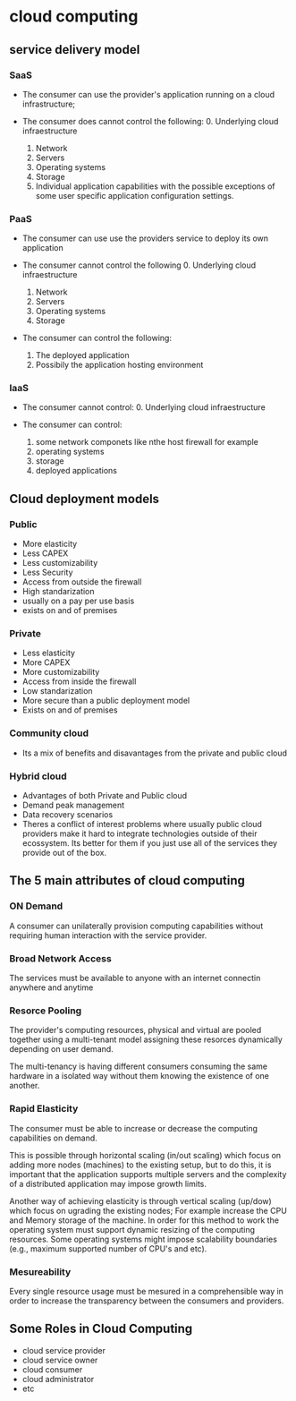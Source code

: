 #  
# cloud computing

## service delivery model

### SaaS

- The consumer can use the provider's application running on a cloud infrastructure;

- The consumer does cannot control the following:
    0. Underlying cloud infraestructure
    1. Network
    2. Servers
    3. Operating systems
    4. Storage
    5. Individual application capabilities with the possible exceptions of some user specific application configuration settings.

### PaaS

- The consumer can use use the providers service to deploy its own application

- The consumer cannot control the following
    0. Underlying cloud infraestructure
    1. Network
    2. Servers
    3. Operating systems
    4. Storage

- The consumer can control the following:
   1. The deployed application
   2. Possibily the application hosting environment

### IaaS     

- The consumer cannot control:
    0. Underlying cloud infraestructure

- The consumer can control:
    1. some network componets like nthe host firewall for example
    2. operating systems
    3. storage
    4. deployed applications


## Cloud deployment models

### Public

- More elasticity
- Less CAPEX
- Less customizability
- Less Security
- Access from outside the firewall
- High standarization
- usually on a pay per use basis
- exists on and of premises

### Private

- Less elasticity
- More CAPEX
- More customizability
- Access from inside the firewall
- Low standarization
- More secure than a public deployment model
- Exists on and of premises

### Community cloud

- Its a mix of benefits and disavantages from the private and public cloud

### Hybrid cloud

- Advantages of both Private and Public cloud
- Demand peak management
- Data recovery scenarios
- Theres a conflict of interest problems where usually public cloud providers make it hard to integrate technologies outside of their ecossystem. Its better for them if you just use all of the services they provide out of the box.


## The 5 main attributes of cloud computing

### ON Demand

A consumer can unilaterally provision computing capabilities without requiring human interaction with the service provider.


### Broad Network Access

The services must be available to anyone with an internet connectin anywhere and anytime


### Resorce Pooling

The provider's computing resources, physical and virtual are pooled together using a multi-tenant model assigning these resorces dynamically depending on user demand.

The multi-tenancy is having different consumers consuming the same hardware in a isolated way without them knowing the existence of one another.

### Rapid Elasticity

The consumer must be able to increase or decrease the computing capabilities on demand.

This is possible through horizontal scaling (in/out scaling) which focus on adding more nodes (machines) to the existing setup, but to do this, it is important that the application supports multiple servers and the complexity of a distributed application may impose growth limits.


Another way of achieving elasticity is through vertical scaling (up/dow) which focus on ugrading the existing nodes; For example increase the CPU and Memory storage of the machine. In order for this method to work the operating system must support dynamic resizing of the computing resources. Some operating systems might impose scalability boundaries (e.g., maximum supported number of CPU's and etc).

### Mesureability

Every single resource usage must be mesured in a comprehensible way in order to increase the transparency between the consumers and providers.

## Some Roles in Cloud Computing

- cloud service provider
- cloud service owner
- cloud consumer
- cloud administrator
- etc



